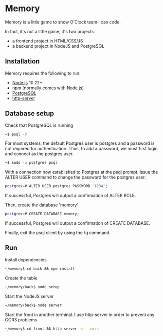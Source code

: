 # Memory

Memory is a little game to show O'Clock team I can code.

In fact, it's not a little game, it's two projects:

- a frontend project in HTML/CSS/JS
- a backend project in NodeJS and PostgreSQL

## Installation

Memory requires the following to run:

- [Node.js][node] 10.22+
- [npm][npm] (normally comes with Node.js)
- [PostgreSQL][postgresql]
- [http-server][http-server]

[node]: https://nodejs.org/
[npm]: https://www.npmjs.com/
[postgresql]: https://www.postgresql.org/download/
[http-server]: https://www.npmjs.com/package/http-server

## Database setup

Check that PostgreSQL is running

 ```bash
~$ psql -V
```

For most systems, the default Postgres user is postgres and a password is not required for authentication. Thus, to add a password, we must first login and connect as the postgres user.

```bash
~$ sudo -u postgres psql
```

With a connection now established to Postgres at the psql prompt, issue the ALTER USER command to change the password for the postgres user:

```bash
postgres=# ALTER USER postgres PASSWORD '1234';
```

If successful, Postgres will output a confirmation of ALTER ROLE.

Then, create the database 'memory'

```bash
postgres=# CREATE DATABASE memory;
```
If successful, Postgres will output a confirmation of CREATE DATABASE.

Finally, exit the psql client by using the \q command.

## Run

Install dependencies

 ```bash
 ~/memory$ cd back && npm install
 ```

Create the table

 ```bash
 ~/memory/back$ node setup
 ```

Start the NodeJS server

 ```bash
~/memory/back$ node server
 ```

Start the front in another terminal.
I use http-server in order to prevent any CORS problems

 ```bash
 ~/memory$ cd front && http-server -o --cors
 ```
